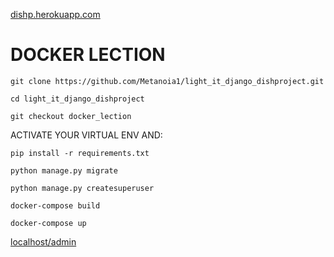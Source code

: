 [dishp.herokuapp.com](https://dishp.herokuapp.com)


# DOCKER LECTION
```
git clone https://github.com/Metanoia1/light_it_django_dishproject.git

```
```
cd light_it_django_dishproject

```
```
git checkout docker_lection

```
ACTIVATE YOUR VIRTUAL ENV AND:
```
pip install -r requirements.txt

```
```
python manage.py migrate 

```
```
python manage.py createsuperuser

```
```
docker-compose build

```
```
docker-compose up

```
[localhost/admin](http://127.0.0.1/admin/)
